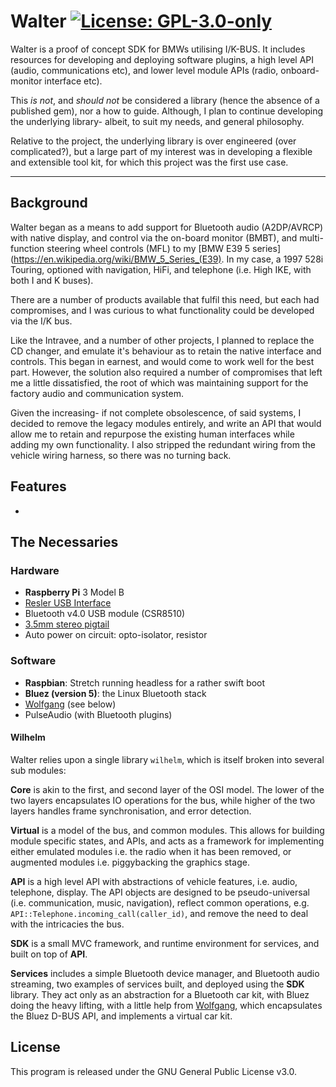 # Walter [![License: GPL-3.0-only](https://img.shields.io/github/license/piersholt/walter.svg)](https://www.gnu.org/licenses/gpl-3.0)

Walter is a proof of concept SDK for BMWs utilising I/K-BUS. It includes resources for developing and deploying software plugins, a high level API (audio, communications etc), and lower level module APIs (radio, onboard-monitor interface etc).

This _is not_, and _should not_ be considered a library (hence the absence of a published gem), nor a how to guide. Although, I plan to continue developing the underlying library- albeit, to suit my needs, and general philosophy.

Relative to the project, the underlying library is over engineered (over complicated?), but a large part of my interest was in developing a flexible and extensible tool kit, for which this project was the first use case.

---


## Background

Walter began as a means to add support for Bluetooth audio (A2DP/AVRCP) with native display, and control via the on-board monitor (BMBT), and multi-function steering wheel controls (MFL) to my [BMW E39 5 series](https://en.wikipedia.org/wiki/BMW_5_Series_(E39). In my case, a 1997 528i Touring, optioned with navigation, HiFi, and telephone (i.e. High IKE, with both I and K buses).

There are a number of products available that fulfil this need, but each had compromises, and I was curious to what functionality could be developed via the I/K bus.

Like the Intravee, and a number of other projects, I planned to replace the CD changer, and emulate it's behaviour as to retain the native interface and controls. This began in earnest, and would come to work well for the best part. However, the solution also required a number of compromises that left me a little dissatisfied, the root of which was maintaining support for the factory audio and communication system.

Given the increasing- if not complete obsolescence, of said systems, I decided to remove the legacy modules entirely, and write an API that would allow me to retain and repurpose the existing human interfaces while adding my own functionality. I also stripped the redundant wiring from the vehicle wiring harness, so there was no turning back.

## Features


-

## The Necessaries

### Hardware

- **Raspberry Pi** 3 Model B
- [Resler USB Interface](http://www.reslers.de/IBUS)
- Bluetooth v4.0 USB module (CSR8510)
- [3.5mm stereo pigtail](https://core-electronics.com.au/right-angle-3-5mm-stereo-plug-to-pigtail-cable.html)
- Auto power on circuit: opto-isolator, resistor


### Software

- **Raspbian**: Stretch running headless for a rather swift boot
- **Bluez (version 5)**: the Linux Bluetooth stack
- [Wolfgang](https://www.github.com/piersholt/wolfgang) (see below)
- PulseAudio (with Bluetooth plugins)

#### Wilhelm

Walter relies upon a single library `wilhelm`, which is itself broken into several sub modules:

**Core** is akin to the first, and second layer of the OSI model. The lower of the two layers encapsulates IO operations for the bus, while higher of the two layers handles frame synchronisation, and error detection.

**Virtual** is a model of the bus, and common modules. This allows for building module specific states, and APIs, and acts as a framework for implementing either emulated modules i.e. the radio when it has been removed, or augmented modules i.e. piggybacking the graphics stage.

**API** is a high level API with abstractions of vehicle features, i.e. audio, telephone, display. The API objects are designed to be pseudo-universal (i.e. communication, music, navigation), reflect common operations, e.g. `API::Telephone.incoming_call(caller_id)`, and remove the need to deal with the intricacies the bus.

**SDK** is a small MVC framework, and runtime environment for services, and built on top of **API**.

**Services** includes a simple Bluetooth device manager, and Bluetooth audio streaming, two examples of services built, and deployed using the **SDK** library. They act only as an abstraction for a Bluetooth car kit, with Bluez doing the heavy lifting, with a little help from [Wolfgang](https://www.github.com/piersholt/wolfgang), which encapsulates the Bluez D-BUS API, and implements a virtual car kit.



## License

This program is released under the GNU General Public License v3.0.
